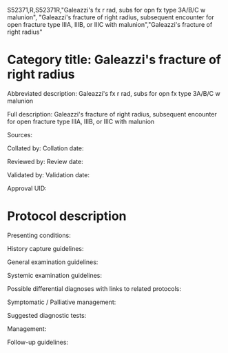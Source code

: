 S52371,R,S52371R,"Galeazzi's fx r rad, subs for opn fx type 3A/B/C w malunion", "Galeazzi's fracture of right radius, subsequent encounter for open fracture type IIIA, IIIB, or IIIC with malunion","Galeazzi's fracture of right radius"
# Category title: Galeazzi's fracture of right radius

Abbreviated description: Galeazzi's fx r rad, subs for opn fx type 3A/B/C w malunion

Full description: Galeazzi's fracture of right radius, subsequent encounter for open fracture type IIIA, IIIB, or IIIC with malunion

Sources:

Collated by:
Collation date:

Reviewed by:
Review date:

Validated by:
Validation date:

Approval UID:

# Protocol description

Presenting conditions:

History capture guidelines:

General examination guidelines:

Systemic examination guidelines:

Possible differential diagnoses with links to related protocols:

Symptomatic / Palliative management:

Suggested diagnostic tests:

Management:

Follow-up guidelines:
